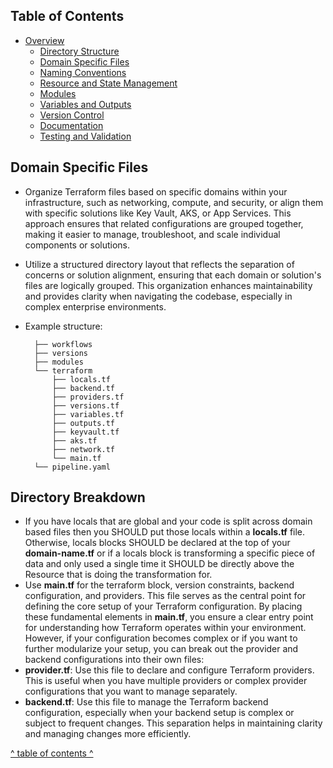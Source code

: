 ## Table of Contents

- [Overview](../README.md)
  - [Directory Structure](./directory_structure.md)
  - [Domain Specific Files](./domain_specific_files.md)
  - [Naming Conventions](./naming_conventions.md#naming-conventions)
  - [Resource and State Management](./resource_and_state_management.md)
  - [Modules](./module.md)
  - [Variables and Outputs](./variables_and_outputs.md)
  - [Version Control](./version_control.md)
  - [Documentation](./documentation.md)
  - [Testing and Validation](./testing_and_validation.md)

## Domain Specific Files

- Organize Terraform files based on specific domains within your infrastructure, such as networking, compute, and security, or align them with specific solutions like Key Vault, AKS, or App Services. This approach ensures that related configurations are grouped together, making it easier to manage, troubleshoot, and scale individual components or solutions.
- Utilize a structured directory layout that reflects the separation of concerns or solution alignment, ensuring that each domain or solution's files are logically grouped. This organization enhances maintainability and provides clarity when navigating the codebase, especially in complex enterprise environments.

- Example structure:

  ```plaintext
    ├── workflows
    ├── versions
    ├── modules
    └── terraform
        ├── locals.tf
        ├── backend.tf
        ├── providers.tf
        ├── versions.tf
        ├── variables.tf
        ├── outputs.tf
        ├── keyvault.tf
        ├── aks.tf
        ├── network.tf    
        └── main.tf
    └── pipeline.yaml
  ```

## Directory Breakdown

- If you have locals that are global and your code is split across domain based files then you SHOULD put those locals within a **locals.tf** file. Otherwise, locals blocks SHOULD be declared at the top of your **domain-name.tf** or if a locals block is transforming a specific piece of data and only used a single time it SHOULD be directly above the Resource that is doing the transformation for.
- Use **main.tf** for the terraform block, version constraints, backend configuration, and providers. This file serves as the central point for defining the core setup of your Terraform configuration. By placing these fundamental elements in **main.tf**, you ensure a clear entry point for understanding how Terraform operates within your environment. However, if your configuration becomes complex or if you want to further modularize your setup, you can break out the provider and backend configurations into their own files:
- **provider.tf**: Use this file to declare and configure Terraform providers. This is useful when you have multiple providers or complex provider configurations that you want to manage separately.
- **backend.tf**: Use this file to manage the Terraform backend configuration, especially when your backend setup is complex or subject to frequent changes. This separation helps in maintaining clarity and managing changes more efficiently.


[^ table of contents ^](#table-of-contents)